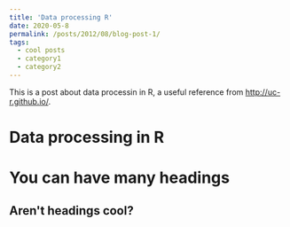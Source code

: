 ```yaml
---
title: 'Data processing R'
date: 2020-05-8
permalink: /posts/2012/08/blog-post-1/
tags:
  - cool posts
  - category1
  - category2
---
```


This is a post about data processin in R, a useful reference from http://uc-r.github.io/.

Data processing in R
======

You can have many headings
======

Aren't headings cool?
------
